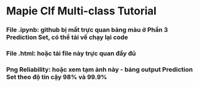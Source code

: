 # Mapie Clf Multi-class Tutorial 
### File .ipynb: github bị mất trực quan bảng màu ở Phần 3 Prediction Set, có thể tải về chạy lại code
### File .html: hoặc tải file này trực quan đầy đủ
### Png Reliability: hoặc xem tạm ảnh này - bảng output Prediction Set theo độ tin cậy 98% và 99.9%
